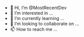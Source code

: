 - 👋 Hi, I’m @MostRecentDev
- 👀 I’m interested in ...
- 🌱 I’m currently learning ...
- 💞️ I’m looking to collaborate on ...
- 📫 How to reach me ...

<!---
Im a italian java/html/css dev 
--->
